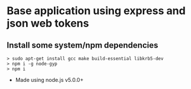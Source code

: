 # Base application using express and json web tokens

## Install some system/npm dependencies

```shell
> sudo apt-get install gcc make build-essential libkrb5-dev
> npm i -g node-gyp
> npm i
```

* Made using node.js v5.0.0+

